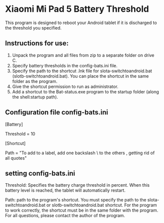 # Xiaomi Mi Pad 5 Battery Threshold

This program is designed to reboot your Android tablet if it is discharged to the threshold you specified.

## Instructions for use:
1) Unpack the program and all files from zip to a separate folder on drive C.
2) Specify battery thresholds in the config-bats.ini file.
3) Specify the path to the shortcut .lnk file for slota-switchtoandroid.bat (slotb-switchtoandroid.bat). You can place the shortcut in the same folder as the program.
4) Give the shortcut permission to run as administrator.
5) Add a shortcut to the Bat-status.exe program to the startup folder (along the shell:startup path).

## Configuration file config-bats.ini

[Battery]

Threshold = 10

[Shortcut]

Path = "To add to a label, add one backslash \ to the others \, getting rid of all quotes"

## setting config-bats.ini

Threshold: Specifies the battery charge threshold in percent. When this battery level is reached, the tablet will automatically restart.

Path: path to the program's shortcut. You must specify the path to the slota-switchtoandroid.bat or slotb-switchtoandroid.bat shortcut. For the program to work correctly, the shortcut must be in the same folder with the program.
For all questions, please contact the author of the program. 





